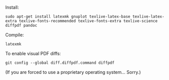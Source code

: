 Install:

    sudo apt-get install latexmk gnuplot texlive-latex-base texlive-latex-extra texlive-fonts-recommended texlive-fonts-extra texlive-science diffpdf pandoc

Compile:

    latexmk

To enable visual PDF diffs:

    git config --global diff.diffpdf.command diffpdf

(If you are forced to use a proprietary operating system... Sorry.)
